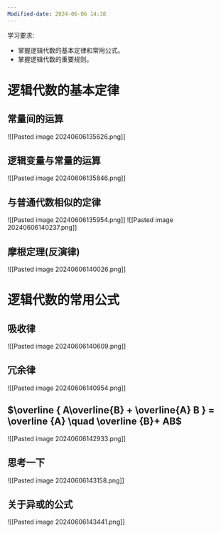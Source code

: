 ```yaml
---
Modified-date: 2024-06-06 14:38
---
```


学习要求:
- 掌握逻辑代数的基本定律和常用公式。
- 掌握逻辑代数的重要规则。

# 逻辑代数的基本定律

## 常量间的运算

![[Pasted image 20240606135626.png]]


## 逻辑变量与常量的运算

![[Pasted image 20240606135846.png]]

## 与普通代数相似的定律
![[Pasted image 20240606135954.png]]
![[Pasted image 20240606140237.png]]

## 摩根定理(反演律)
![[Pasted image 20240606140026.png]]

# 逻辑代数的常用公式
## 吸收律
![[Pasted image 20240606140609.png]]


## 冗余律

![[Pasted image 20240606140954.png]] 


 ## $\overline { A\overline{B} + \overline{A} B } = \overline {A} \quad \overline {B}+ AB$

![[Pasted image 20240606142933.png]]




## 思考一下
![[Pasted image 20240606143158.png]]


## 关于异或的公式
![[Pasted image 20240606143441.png]]








